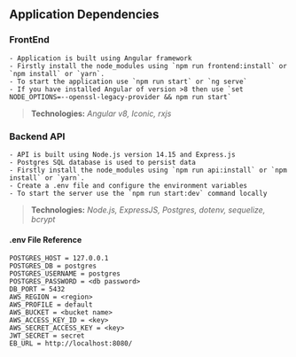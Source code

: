 ## Application Dependencies

### FrontEnd
    - Application is built using Angular framework
    - Firstly install the node_modules using `npm run frontend:install` or `npm install` or `yarn`.
    - To start the application use `npm run start` or `ng serve`
    - If you have installed Angular of version >8 then use `set NODE_OPTIONS=--openssl-legacy-provider && npm run start`

> **Technologies:** *Angular v8, Iconic, rxjs*

### Backend API
    - API is built using Node.js version 14.15 and Express.js
    - Postgres SQL database is used to persist data
    - Firstly install the node_modules using `npm run api:install` or `npm install` or `yarn`.
    - Create a .env file and configure the environment variables
    - To start the server use the `npm run start:dev` command locally

> **Technologies:** *Node.js, ExpressJS, Postgres, dotenv, sequelize, bcrypt*

#### .env File Reference
```
POSTGRES_HOST = 127.0.0.1
POSTGRES_DB = postgres
POSTGRES_USERNAME = postgres
POSTGRES_PASSWORD = <db password>
DB_PORT = 5432
AWS_REGION = <region>
AWS_PROFILE = default
AWS_BUCKET = <bucket name>
AWS_ACCESS_KEY_ID = <key>
AWS_SECRET_ACCESS_KEY = <key>
JWT_SECRET = secret
EB_URL = http://localhost:8080/
```